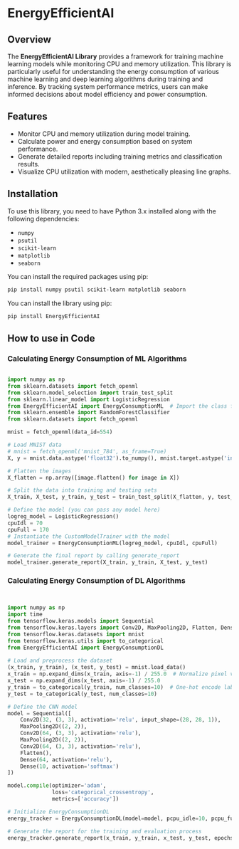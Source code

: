 # EnergyEfficientAI

## Overview

The **EnergyEfficientAI Library** provides a framework for training machine learning models while monitoring CPU and memory utilization. This library is particularly useful for understanding the energy consumption of various machine learning and deep learning algorithms during training and inference. By tracking system performance metrics, users can make informed decisions about model efficiency and power consumption.

## Features

- Monitor CPU and memory utilization during model training.
- Calculate power and energy consumption based on system performance.
- Generate detailed reports including training metrics and classification results.
- Visualize CPU utilization with modern, aesthetically pleasing line graphs.
## Installation

To use this library, you need to have Python 3.x installed along with the following dependencies:

- `numpy`
- `psutil`
- `scikit-learn`
- `matplotlib`
- `seaborn`

You can install the required packages using pip:

```bash
pip install numpy psutil scikit-learn matplotlib seaborn
```
You can install the library using pip:

```bash
pip install EnergyEfficientAI

```
## How to use in Code
### Calculating Energy Consumption of ML Algorithms

```python

import numpy as np
from sklearn.datasets import fetch_openml
from sklearn.model_selection import train_test_split
from sklearn.linear_model import LogisticRegression
from EnergyEfficientAI import EnergyConsumptionML  # Import the class from the file
from sklearn.ensemble import RandomForestClassifier
from sklearn.datasets import fetch_openml

mnist = fetch_openml(data_id=554)

# Load MNIST data
# mnist = fetch_openml('mnist_784', as_frame=True)
X, y = mnist.data.astype('float32').to_numpy(), mnist.target.astype('int')

# Flatten the images
X_flatten = np.array([image.flatten() for image in X])

# Split the data into training and testing sets
X_train, X_test, y_train, y_test = train_test_split(X_flatten, y, test_size=0.2, random_state=42)

# Define the model (you can pass any model here)
logreg_model = LogisticRegression()
cpuIdl = 70
cpuFull = 170
# Instantiate the CustomModelTrainer with the model
model_trainer = EnergyConsumptionML(logreg_model, cpuIdl, cpuFull)

# Generate the final report by calling generate_report
model_trainer.generate_report(X_train, y_train, X_test, y_test)
```

### Calculating Energy Consumption of DL Algorithms

```python


import numpy as np
import time
from tensorflow.keras.models import Sequential
from tensorflow.keras.layers import Conv2D, MaxPooling2D, Flatten, Dense
from tensorflow.keras.datasets import mnist
from tensorflow.keras.utils import to_categorical
from EnergyEfficientAI import EnergyConsumptionDL
 
# Load and preprocess the dataset
(x_train, y_train), (x_test, y_test) = mnist.load_data()
x_train = np.expand_dims(x_train, axis=-1) / 255.0  # Normalize pixel values
x_test = np.expand_dims(x_test, axis=-1) / 255.0
y_train = to_categorical(y_train, num_classes=10)  # One-hot encode labels
y_test = to_categorical(y_test, num_classes=10)

# Define the CNN model
model = Sequential([
    Conv2D(32, (3, 3), activation='relu', input_shape=(28, 28, 1)),
    MaxPooling2D((2, 2)),
    Conv2D(64, (3, 3), activation='relu'),
    MaxPooling2D((2, 2)),
    Conv2D(64, (3, 3), activation='relu'),
    Flatten(),
    Dense(64, activation='relu'),
    Dense(10, activation='softmax')
])

model.compile(optimizer='adam',
              loss='categorical_crossentropy',
              metrics=['accuracy'])

# Initialize EnergyConsumptionDL
energy_tracker = EnergyConsumptionDL(model=model, pcpu_idle=10, pcpu_full=100)

# Generate the report for the training and evaluation process
energy_tracker.generate_report(x_train, y_train, x_test, y_test, epochs=5, batch_size=64)

```
